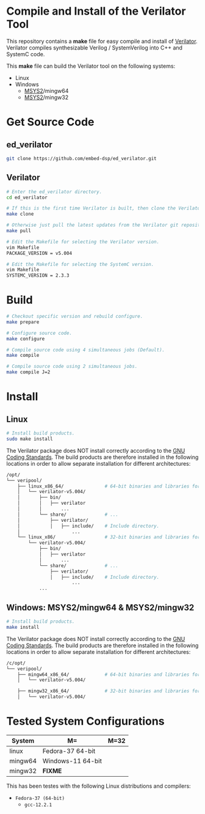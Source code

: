 
# Compile and Install of the Verilator Tool

This repository contains a **make** file for easy compile and install of [Verilator](https://www.veripool.org/wiki/verilator).
Verilator compiles synthesizable Verilog / SystemVerilog into C++ and SystemC code.

This **make** file can build the Verilator tool on the following systems:
* Linux
* Windows
    * [MSYS2](https://www.msys2.org)/mingw64
    * [MSYS2](https://www.msys2.org)/mingw32


# Get Source Code

## ed_verilator

```bash
git clone https://github.com/embed-dsp/ed_verilator.git
```

## Verilator

```bash
# Enter the ed_verilator directory.
cd ed_verilator
```

```bash
# If this is the first time Verilator is built, then clone the Verilator git repository.
make clone
```

```bash
# Otherwise just pull the latest updates from the Verilator git repository.
make pull
```

```bash
# Edit the Makefile for selecting the Verilator version.
vim Makefile
PACKAGE_VERSION = v5.004

# Edit the Makefile for selecting the SystemC version.
vim Makefile
SYSTEMC_VERSION = 2.3.3
```


# Build

```bash
# Checkout specific version and rebuild configure.
make prepare
```

```bash
# Configure source code.
make configure
```

```bash
# Compile source code using 4 simultaneous jobs (Default).
make compile
```

```bash
# Compile source code using 2 simultaneous jobs.
make compile J=2
```


# Install

## Linux

```bash
# Install build products.
sudo make install
```

The Verilator package does NOT install correctly according to the
[GNU Coding Standards](https://www.gnu.org/prep/standards/standards.html).
The build products are therefore installed in the following locations in order 
to allow separate installation for different architectures:

```bash
/opt/
└── veripool/
    ├── linux_x86_64/               # 64-bit binaries and libraries for Linux
    │   └── verilator-v5.004/
    │       ├── bin/
    │       │   ├── verilator
    │       │       ...
    │       └── share/              # ...
    │           ├── verilator/
    │           │   ├── include/    # Include directory.
    │                   ...
    └── linux_x86/                  # 32-bit binaries and libraries for Linux
        └── verilator-v5.004/
            ├── bin/
            │   ├── verilator
            │       ...
            └── share/              # ...
                ├── verilator/
                │   ├── include/    # Include directory.
                        ...
            ...
```

## Windows: MSYS2/mingw64 & MSYS2/mingw32

```bash
# Install build products.
make install
```

The Verilator package does NOT install correctly according to the
[GNU Coding Standards](https://www.gnu.org/prep/standards/standards.html).
The build products are therefore installed in the following locations in order 
to allow separate installation for different architectures:

```bash
/c/opt/
└── veripool/
    ├── mingw64_x86_64/             # 64-bit binaries and libraries for Windows
    │   └── verilator-v5.004/

    ├── mingw32_x86_64/             # 32-bit binaries and libraries for Windows
    │   └── verilator-v5.004/
```


# Tested System Configurations

System  | M=                | M=32  
--------|-------------------|-------------------
linux   | Fedora-37 64-bit  | 
mingw64 | Windows-11 64-bit |
mingw32 | **FIXME**         |

This has been testes with the following Linux distributions and compilers:
* `Fedora-37 (64-bit)`
    * `gcc-12.2.1`
